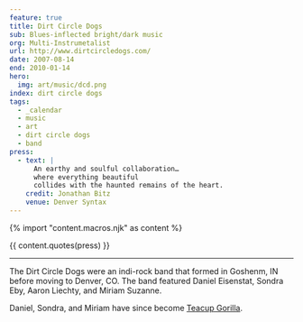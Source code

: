 ```yaml
---
feature: true
title: Dirt Circle Dogs
sub: Blues-inflected bright/dark music
org: Multi-Instrumetalist
url: http://www.dirtcircledogs.com/
date: 2007-08-14
end: 2010-01-14
hero:
  img: art/music/dcd.png
index: dirt circle dogs
tags:
  - _calendar
  - music
  - art
  - dirt circle dogs
  - band
press:
  - text: |
      An earthy and soulful collaboration…
      where everything beautiful
      collides with the haunted remains of the heart.
    credit: Jonathan Bitz
    venue: Denver Syntax
---
```


{% import "content.macros.njk" as content %}

{{ content.quotes(press) }}

------

The Dirt Circle Dogs were an indi-rock band
that formed in Goshenm, IN
before moving to Denver, CO.
The band featured Daniel Eisenstat,
Sondra Eby,
Aaron Liechty,
and Miriam Suzanne.

Daniel, Sondra, and Miriam have since become
[Teacup Gorilla](../teacup-gorilla/).
